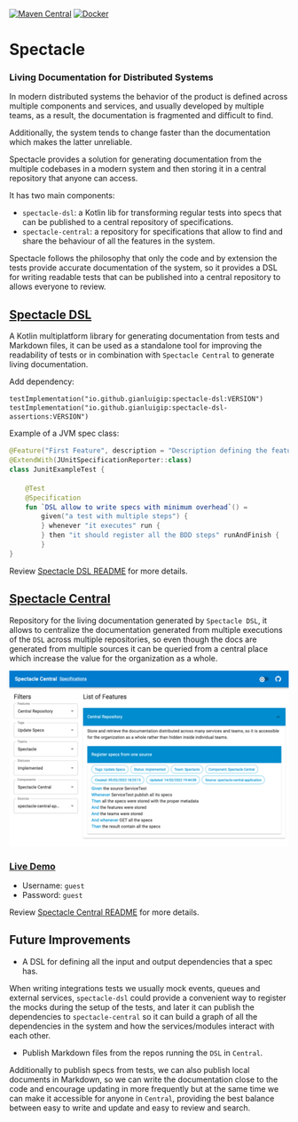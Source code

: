 [![Maven Central](https://img.shields.io/maven-central/v/io.github.gianluigip/spectacle-dsl?label=Maven%20Central)](https://search.maven.org/artifact/io.github.gianluigip/spectacle-dsl)
[![Docker](https://img.shields.io/docker/v/gianluigipp/spectacle-central/latest?label=Docker)](https://hub.docker.com/r/gianluigipp/spectacle-central)

# Spectacle

### Living Documentation for Distributed Systems

In modern distributed systems the behavior of the product is defined across multiple components and
services, and usually developed by multiple teams, as a result, the documentation is fragmented and
difficult to find.

Additionally, the system tends to change faster than the documentation which makes the latter
unreliable.

Spectacle provides a solution for generating documentation from the multiple codebases in a modern
system and then storing it in a central repository that anyone can access.

It has two main components:

* `spectacle-dsl`: a Kotlin lib for transforming regular tests into specs that can be published to a
  central repository of specifications.
* `spectacle-central`: a repository for specifications that allow to find and share the behaviour of
  all the features in the system.

Spectacle follows the philosophy that only the code and by extension the tests provide accurate
documentation of the system, so it provides a DSL for writing readable tests that can be published
into a central repository to allows everyone to review.

## [Spectacle DSL](./spectacle-dsl/README.md)

A Kotlin multiplatform library for generating documentation from tests and Markdown files, it can be
used as a standalone tool for improving the readability of tests or in combination
with `Spectacle Central` to generate living documentation.

Add dependency:

```
testImplementation("io.github.gianluigip:spectacle-dsl:VERSION")
testImplementation("io.github.gianluigip:spectacle-dsl-assertions:VERSION")
```

Example of a JVM spec class:

```kotlin
@Feature("First Feature", description = "Description defining the feature.")
@ExtendWith(JUnitSpecificationReporter::class)
class JunitExampleTest {

    @Test
    @Specification
    fun `DSL allow to write specs with minimum overhead`() =
        given("a test with multiple steps") {
        } whenever "it executes" run {
        } then "it should register all the BDD steps" runAndFinish {
        }
}
```

Review [Spectacle DSL README](./spectacle-dsl/README.md) for more details.

## [Spectacle Central](./spectacle-central/README.md)

Repository for the living documentation generated by `Spectacle DSL`, it allows to centralize the
documentation generated from multiple executions of the `DSL` across multiple repositories, so even
though the docs are generated from multiple sources it can be queried from a central place which
increase the value for the organization as a whole.

![Specifications Page](./spectacle-central/docs/images/SpecificationsPage.png)

### [Live Demo](https://spectacle-central.herokuapp.com/)

* Username: `guest`
* Password: `guest`

Review [Spectacle Central README](./spectacle-central/README.md) for more details.

## Future Improvements

* A DSL for defining all the input and output dependencies that a spec has.

When writing integrations tests we usually mock events, queues and external
services, `spectacle-dsl` could provide a convenient way to register the mocks during the setup of
the tests, and later it can publish the dependencies to `spectacle-central` so it can build a graph
of all the dependencies in the system and how the services/modules interact with each other.

* Publish Markdown files from the repos running the `DSL` in `Central`.

Additionally to publish specs from tests, we can also publish local documents in Markdown, so we can
write the documentation close to the code and encourage updating in more frequently but at the same
time we can make it accessible for anyone in `Central`, providing the best balance between easy to
write and update and easy to review and search.
